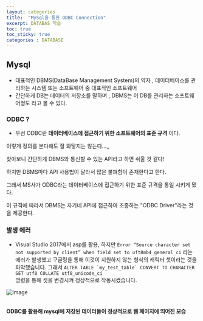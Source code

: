 ```yaml
---
layout: categories
title:  "MySql을 통한 ODBC Connection"
excerpt: DATABAS 학습
toc: true
toc_sticky: true
categories : DATABASE
---
```


## Mysql
* 대표적인 DBMS(DataBase Management System)의 약자 , 데이터베이스를 관리하는 시스템 또는 소프트웨어 중 대표적인 소프트웨어<br/>
* 간단하게 DB는 데이터의 저장소를 말하며 , DBMS는 이 DB를 관리하는 소프트웨어정도 라고 볼 수 있다.

### ODBC ? 
  * 우선 ODBC란 __데이터베이스에 접근하기 위한 소프트웨어의 표준 규격__ 이다.

이렇게 정의를 본다해도 잘 와닿지는 않는다...,,

찾아보니 간단하게 DBMS와 통신할 수 있는 API라고 하면 쉬울 것 같다!

하지만 DBMS마다 API 사용법이 달라서 많은 불펴함이 존재한다고 한다.

그래서 MS사가 ODBC라는 데이터베이스에 접근하기 위한 표준 규격을 통일 시키게 됐다.

이 규격에 따라서 DBMS는 자기네 API에 접근하여 조종하는 "ODBC Driver"라는 것을 제공한다.

### 발생 에러
* Visual Studio 2017에서 asp를 활용, 하지만 
`Error “Source character set not supported by client” when field set to uft8mb4_general_ci` 라는 에러가 발생했고 구글링을 통해 이것이 지원하지 않는 형식의 캐릭터 셋이라는 것을 파악했습니다.
그래서 ``ALTER TABLE `my_test_table` CONVERT TO CHARACTER SET utf8 COLLATE utf8_unicode_ci``
<br/>명령을 통해 셋을 변경시켜 정상적으로 작동시켰습니다.

![image](https://user-images.githubusercontent.com/37209763/109606350-e0e7c400-7b69-11eb-8729-665a9b8218aa.png)

<br/> **ODBC를 활용해 mysql에 저장된 데이터들이 정상적으로 웹 페이지에 띄어진 모습**